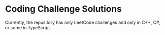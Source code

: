 # Coding Challenge Solutions

Currently, the repository has only LeetCode challenges and only in C++, C#, or some in TypeScript. 


